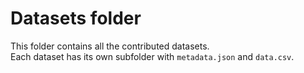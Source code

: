 # Datasets folder

This folder contains all the contributed datasets.  
Each dataset has its own subfolder with `metadata.json` and `data.csv`.
